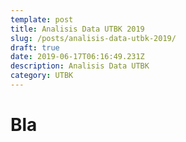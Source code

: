 ```yaml
---
template: post
title: Analisis Data UTBK 2019
slug: /posts/analisis-data-utbk-2019/
draft: true
date: 2019-06-17T06:16:49.231Z
description: Analisis Data UTBK
category: UTBK
---
```

# Bla
